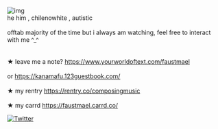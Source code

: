 ![img](https://media.discordapp.net/attachments/1030026001620684833/1142309901528473610/Fxu9mypX0AIbSZy-removebg-preview_1_1.png)
<br> he him , chilenowhite , autistic <br>
<br> offtab majority of the time but i always am watching, feel free to interact with me ^_^ <br>
<br>
<br> ★ leave me a note? https://www.yourworldoftext.com/faustmael <br>
<br> or https://kanamafu.123guestbook.com/ <br>
<br> ★ my rentry https://rentry.co/composingmusic <br>
<br> ★ my carrd https://faustmael.carrd.co/ <br>


[![Twitter](https://img.shields.io/badge/Twitter-%231DA1F2.svg?logo=Twitter&logoColor=white)](https://twitter.com/niigocat) 
